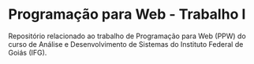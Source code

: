 # Programação para Web - Trabalho I
Repositório relacionado ao trabalho de Programação para Web (PPW) do curso de Análise e Desenvolvimento de Sistemas do Instituto Federal de Goiás (IFG).
